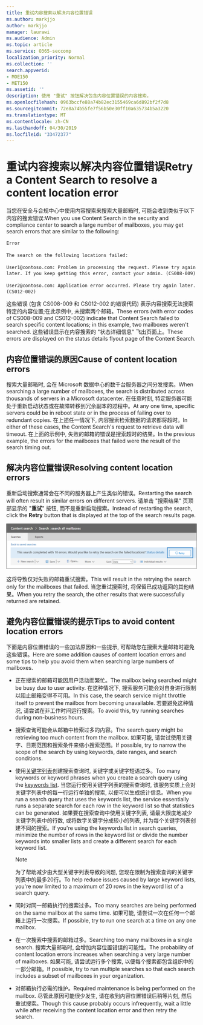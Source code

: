 ```yaml
---
title: 重试内容搜索以解决内容位置错误
ms.author: markjjo
author: markjjo
manager: laurawi
ms.audience: Admin
ms.topic: article
ms.service: O365-seccomp
localization_priority: Normal
ms.collection: ''
search.appverid:
- MOE150
- MET150
ms.assetid: ''
description: 使用 "重试" 按钮解决包含内容位置错误的内容搜索。
ms.openlocfilehash: 0963bccfe88a74b82ec3155469ca6d892bf2f7d8
ms.sourcegitcommit: 72e8a74b55fe7f56b50e30ff10a635734b5a3220
ms.translationtype: MT
ms.contentlocale: zh-CN
ms.lasthandoff: 04/30/2019
ms.locfileid: "33472377"
---
```

# <a name="retry-a-content-search-to-resolve-a-content-location-error"></a><span data-ttu-id="cbff3-103">重试内容搜索以解决内容位置错误</span><span class="sxs-lookup"><span data-stu-id="cbff3-103">Retry a Content Search to resolve a content location error</span></span>

<span data-ttu-id="cbff3-104">当您在安全与合规中心中使用内容搜索来搜索大量邮箱时, 可能会收到类似于以下内容的搜索错误:</span><span class="sxs-lookup"><span data-stu-id="cbff3-104">When you use Content Search in the security and compliance center to search a large number of mailboxes, you may get search errors that are similar to the following:</span></span>

```
Error

The search on the following locations failed:

User1@contoso.com: Problem in processing the request. Please try again later. If you keep getting this error, contact your admin. (CS008-009)

User2@contoso.com: Application error occurred. Please try again later. (CS012-002)
```

<span data-ttu-id="cbff3-105">这些错误 (包含 CS008-009 和 CS012-002 的错误代码) 表示内容搜索无法搜索特定的内容位置;在此示例中, 未搜索两个邮箱。</span><span class="sxs-lookup"><span data-stu-id="cbff3-105">These errors (with error codes of CS008-009 and CS012-002) indicate that Content Search failed to search specific content locations; in this example, two mailboxes weren't searched.</span></span> <span data-ttu-id="cbff3-106">这些错误显示在内容搜索的 "状态详细信息" 飞出页面上。</span><span class="sxs-lookup"><span data-stu-id="cbff3-106">These errors are displayed on the status details flyout page of the Content Search.</span></span>

## <a name="cause-of-content-location-errors"></a><span data-ttu-id="cbff3-107">内容位置错误的原因</span><span class="sxs-lookup"><span data-stu-id="cbff3-107">Cause of content location errors</span></span>

<span data-ttu-id="cbff3-108">搜索大量邮箱时, 会在 Microsoft 数据中心的数千台服务器之间分发搜索。</span><span class="sxs-lookup"><span data-stu-id="cbff3-108">When searching a large number of mailboxes, the search is distributed across thousands of servers in a Microsoft datacenter.</span></span> <span data-ttu-id="cbff3-109">在任意时刻, 特定服务器可能处于重新启动状态或在故障转移到冗余副本的过程中。</span><span class="sxs-lookup"><span data-stu-id="cbff3-109">At any one time, specific servers could be in reboot state or in the process of failing over to redundant copies.</span></span> <span data-ttu-id="cbff3-110">在上述任一情况下, 内容搜索检索数据的请求都将超时。</span><span class="sxs-lookup"><span data-stu-id="cbff3-110">In either of these cases, the Content Search's request to retrieve data will timeout.</span></span> <span data-ttu-id="cbff3-111">在上面的示例中, 失败的邮箱的错误是搜索超时的结果。</span><span class="sxs-lookup"><span data-stu-id="cbff3-111">In the previous example, the errors for the mailboxes that failed were the result of the search timing out.</span></span>

## <a name="resolving-content-location-errors"></a><span data-ttu-id="cbff3-112">解决内容位置错误</span><span class="sxs-lookup"><span data-stu-id="cbff3-112">Resolving content location errors</span></span>

<span data-ttu-id="cbff3-113">重新启动搜索通常会在不同的服务器上产生类似的错误。</span><span class="sxs-lookup"><span data-stu-id="cbff3-113">Restarting the search will often result in similar errors on different servers.</span></span> <span data-ttu-id="cbff3-114">请单击 "搜索结果" 页顶部显示的 "**重试**" 按钮, 而不是重新启动搜索。</span><span class="sxs-lookup"><span data-stu-id="cbff3-114">Instead of restarting the search, click the **Retry** button that is displayed at the top of the search results page.</span></span>

![单击 "重试" 按钮解决内容位置错误](media/retrycontentsearch3.png)

<span data-ttu-id="cbff3-116">这将导致仅对失败的邮箱重试搜索。</span><span class="sxs-lookup"><span data-stu-id="cbff3-116">This will result in the retrying the search only for the mailboxes that failed.</span></span> <span data-ttu-id="cbff3-117">当您重试搜索时, 将保留已成功返回的其他结果。</span><span class="sxs-lookup"><span data-stu-id="cbff3-117">When you retry the search, the other results that were successfully returned are retained.</span></span>

## <a name="tips-to-avoid-content-location-errors"></a><span data-ttu-id="cbff3-118">避免内容位置错误的提示</span><span class="sxs-lookup"><span data-stu-id="cbff3-118">Tips to avoid content location errors</span></span>

<span data-ttu-id="cbff3-119">下面是内容位置错误的一些加法原因和一些提示, 可帮助您在搜索大量邮箱时避免这些错误。</span><span class="sxs-lookup"><span data-stu-id="cbff3-119">Here are some addition causes of content location errors and some tips to help you avoid them when searching large numbers of mailboxes.</span></span>

- <span data-ttu-id="cbff3-120">正在搜索的邮箱可能因用户活动而繁忙。</span><span class="sxs-lookup"><span data-stu-id="cbff3-120">The mailbox being searched might be busy due to user activity.</span></span> <span data-ttu-id="cbff3-121">在这种情况下, 搜索服务可能会对自身进行限制以阻止邮箱变得不可用。</span><span class="sxs-lookup"><span data-stu-id="cbff3-121">In this case, the search service might throttle itself to prevent the mailbox from becoming unavailable.</span></span> <span data-ttu-id="cbff3-122">若要避免这种情况, 请尝试在非工作时间运行搜索。</span><span class="sxs-lookup"><span data-stu-id="cbff3-122">To avoid this, try running searches during non-business hours.</span></span>

- <span data-ttu-id="cbff3-123">搜索查询可能会从邮箱中检索过多的内容。</span><span class="sxs-lookup"><span data-stu-id="cbff3-123">The search query might be retrieving too much content from the mailbox.</span></span> <span data-ttu-id="cbff3-124">如果可能, 请尝试使用关键字、日期范围和搜索条件来缩小搜索范围。</span><span class="sxs-lookup"><span data-stu-id="cbff3-124">If possible, try to narrow the scope of the search by using keywords, date ranges, and search conditions.</span></span>

- <span data-ttu-id="cbff3-125">使用[关键字列表](view-keyword-statistics-for-content-search.md#get-keyword-statistics-for-content-searches)创建搜索查询时, 关键字或关键字短语过多。</span><span class="sxs-lookup"><span data-stu-id="cbff3-125">Too many keywords or keyword phrases when you create a search query using the [keywords list](view-keyword-statistics-for-content-search.md#get-keyword-statistics-for-content-searches).</span></span> <span data-ttu-id="cbff3-126">当您运行使用关键字列表的搜索查询时, 该服务实质上会对关键字列表中的每一行运行单独的搜索, 以便可以生成统计信息。</span><span class="sxs-lookup"><span data-stu-id="cbff3-126">When you run a search query that uses the keywords list, the service essentially runs a separate search for each row in the keyword list so that statistics can be generated.</span></span> <span data-ttu-id="cbff3-127">如果要在搜索查询中使用关键字列表, 请最大限度地减少关键字列表中的行数, 或将数字关键字分成较小的列表, 并为每个关键字列表创建不同的搜索。</span><span class="sxs-lookup"><span data-stu-id="cbff3-127">If you're using the keywords list in search queries, minimize the number of rows in the keyword list or divide the number keywords into smaller lists and create a different search for each keyword list.</span></span>

  > [!NOTE]
  > <span data-ttu-id="cbff3-128">为了帮助减少由大型关键字列表导致的问题, 您现在限制为搜索查询的关键字列表中的最多20行。</span><span class="sxs-lookup"><span data-stu-id="cbff3-128">To help reduce issues caused by large keyword lists, you're now limited to a maximum of 20 rows in the keyword list of a search query.</span></span>

- <span data-ttu-id="cbff3-129">同时对同一邮箱执行的搜索过多。</span><span class="sxs-lookup"><span data-stu-id="cbff3-129">Too many searches are being performed on the same mailbox at the same time.</span></span> <span data-ttu-id="cbff3-130">如果可能, 请尝试一次在任何一个邮箱上运行一次搜索。</span><span class="sxs-lookup"><span data-stu-id="cbff3-130">If possible, try to run one search at a time on any one mailbox.</span></span>

- <span data-ttu-id="cbff3-131">在一次搜索中搜索的邮箱过多。</span><span class="sxs-lookup"><span data-stu-id="cbff3-131">Searching too many mailboxes in a single search.</span></span> <span data-ttu-id="cbff3-132">搜索大量邮箱时, 会增加内容位置错误的可能性。</span><span class="sxs-lookup"><span data-stu-id="cbff3-132">The probability of content location errors increases when searching a very large number of mailboxes.</span></span> <span data-ttu-id="cbff3-133">如果可能, 请尝试运行多个搜索, 以便每个搜索都包含组织中的一部分邮箱。</span><span class="sxs-lookup"><span data-stu-id="cbff3-133">If possible, try to run multiple searches so that each search includes a subset of  mailboxes in your organization.</span></span>

- <span data-ttu-id="cbff3-134">对邮箱执行必需的维护。</span><span class="sxs-lookup"><span data-stu-id="cbff3-134">Required maintenance is being performed on the mailbox.</span></span> <span data-ttu-id="cbff3-135">尽管此原因可能很少发生, 请在收到内容位置错误后稍等片刻, 然后重试搜索。</span><span class="sxs-lookup"><span data-stu-id="cbff3-135">Though this cause probably occurs infrequently, wait a little while after receiving the content location error and then retry the search.</span></span>
